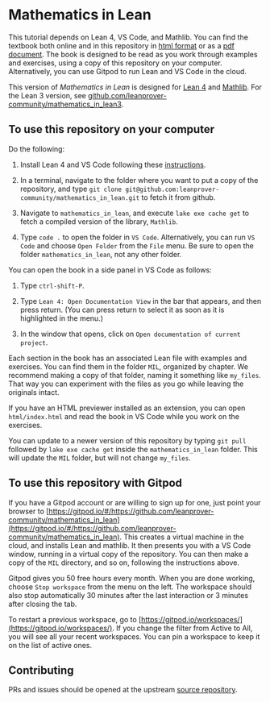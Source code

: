 # Mathematics in Lean

This tutorial depends on Lean 4, VS Code, and Mathlib.
You can find the textbook both online and in this repository
in
[html format](https://leanprover-community.github.io/mathematics_in_lean/)
or as a
[pdf document](https://leanprover-community.github.io/mathematics_in_lean/mathematics_in_lean.pdf).
The book is designed to be read as you
work through examples and exercises,
using a copy of this repository on your computer.
Alternatively, you can use Gitpod to run Lean and VS Code in the cloud.

This version of *Mathematics in Lean* is designed for [Lean 4](https://leanprover.github.io/) and
[Mathlib](https://github.com/leanprover-community/mathlib4).
For the Lean 3 version, see [github.com/leanprover-community/mathematics_in_lean3](github.com/leanprover-community/mathematics_in_lean3).


## To use this repository on your computer

Do the following:

1. Install Lean 4 and VS Code following
   these [instructions](https://github.com/leanprover/lean4/blob/master/doc/quickstart.md).

2. In a terminal, navigate to the folder where you want to put a copy of the
   repository, and type `git clone git@github.com:leanprover-community/mathematics_in_lean.git`
   to fetch it from github.

3. Navigate to `mathematics_in_lean`, and execute `lake exe cache get` to fetch a compiled
   version of the library, `Mathlib`.

4. Type `code .` to open the folder in `VS Code`. Alternatively, you can run `VS Code` and
   choose `Open Folder` from the `File` menu. Be sure to open the folder `mathematics_in_lean`,
   not any other folder.

You can open the book in a side panel in VS Code as follows:

1. Type ``ctrl-shift-P``.

2. Type ``Lean 4: Open Documentation View`` in the bar that appears, and then
  press return. (You can press return to select it as soon as it is highlighted
  in the menu.)

3. In the window that opens, click on ``Open documentation of current project``.

Each section in the book has an associated Lean file
with examples and exercises.
You can find them in the folder `MIL`, organized by chapter.
We recommend making a copy of that folder,
naming it something like `my_files`.
That way you can experiment with the files as you go
while leaving the originals intact.

If you have an HTML previewer installed as an extension, you can open `html/index.html`
and read the book in VS Code while you work on the exercises.

You can update to a newer version of this repository
by typing ``git pull`` followed by ``lake exe cache get``
inside the ``mathematics_in_lean`` folder.
This will update the `MIL` folder, but will not change `my_files`.

## To use this repository with Gitpod

If you have a Gitpod account or are willing to sign up for one,
just point your browser to [https://gitpod.io/#/https://github.com/leanprover-community/mathematics_in_lean](https://gitpod.io/#/https://github.com/leanprover-community/mathematics_in_lean).
This creates a virtual machine in the cloud,
and installs Lean and mathlib.
It then presents you with a VS Code window, running in a virtual
copy of the repository.
You can then make a copy of the `MIL` directory, and so on,
following the instructions above.

Gitpod gives you 50 free hours every month.
When you are done working, choose `Stop workspace` from the menu on the left.
The workspace should also stop automatically
30 minutes after the last interaction or 3 minutes after closing the tab.

To restart a previous workspace, go to [https://gitpod.io/workspaces/](https://gitpod.io/workspaces/).
If you change the filter from Active to All, you will see all your recent workspaces. You can pin a workspace to keep it on the list of active ones.

## Contributing

PRs and issues should be opened at the upstream
[source repository](https://github.com/avigad/mathematics_in_lean_source).
